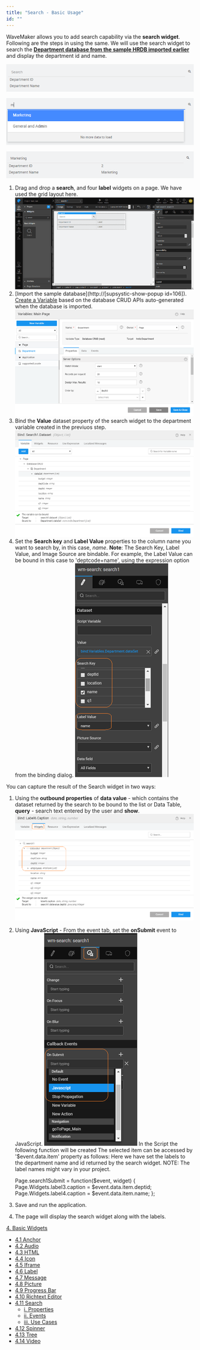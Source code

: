 ```yaml
---
title: "Search - Basic Usage"
id: ""
---
```


WaveMaker allows you to add search capability via the **search widget**. Following are the steps in using the same. We will use the search widget to search the [**Department database from the sample HRDB imported earlier**](/learn/app-development/services/database-services/working-with-databases/#integrating-database) and display the department id and name.

[![](/learn/assets/search_run1.png)](/learn/assets/search_run1.png)

[![](/learn/assets/search_run2.png)](/learn/assets/search_run2.png)

[![](/learn/assets/search_run3.png)](learn/wp-content/uploads/search_run3.png)

1. Drag and drop a **search**, and four **label** widgets on a page. We have used the grid layout here. [![](/learn/assets/search_design.png)](/learn/assets/search_design.png)
2. [Import the sample database](http://[supsystic-show-popup id=106]). [Create a Variable](/learn/assets/var_sel.png) based on the database CRUD APIs auto-generated when the database is imported. [![](/learn/assets/search_lv.png)](/learn/assets/search_lv.png)
3. Bind the **Value** dataset property of the search widget to the department variable created in the previuos step. [![](/learn/assets/search_bind.png)](/learn/assets/search_bind.png)
4. Set the **Search key** and **Label Value** properties to the column name you want to search by, in this case, _name_. **Note**: The Search Key, Label Value, and Image Source are bindable. For example, the Label Value can be bound in this case to 'deptcode+name', using the expression option from the binding dialog. [![](/learn/assets/search_props.png)](/learn/assets/search_props.png)

You can capture the result of the Search widget in two ways:

1. Using the **outbound properties** of **data value** - which contains the dataset returned by the search to be bound to the list or Data Table, **query** - search text entered by the user and **show**. [![](/learn/assets/search_outbound.png)](/learn/assets/search_outbound.png)
2. Using **JavaScript** - From the event tab, set the **onSubmit** event to JavaScript. [![](/learn/assets/search_event.png)](/learn/assets/search_event.png) In the Script the following function will be created The selected item can be accessed by '$event.data.item' property as follows: Here we have set the labels to the department name and id returned by the search widget. NOTE: The label names might vary in your project.
    
    Page.search1Submit = function($event, widget) {
            Page.Widgets.label3.caption = $event.data.item.deptid;
            Page.Widgets.label4.caption = $event.data.item.name;
        };
    
3. Save and run the application.
4. The page will display the search widget along with the labels.

[4\. Basic Widgets](/learn/app-development/widgets/widget-library/#basic)

- [4.1 Anchor](/learn/app-development/widgets/basic/anchor/)
- [4.2 Audio](/learn/app-development/widgets/media-widgets/)
- [4.3 HTML](/learn/app-development/widgets/basic/html/)
- [4.4 Icon](/learn/app-development/widgets/basic/icon/)
- [4.5 Iframe](/learn/app-development/widgets/basic/iframe/)
- [4.6 Label](/learn/app-development/widgets/basic/label/)
- [4.7 Message](/learn/app-development/widgets/basic/message/)
- [4.8 Picture](/learn/app-development/widgets/media-widgets/)
- [4.9 Progress Bar](/learn/app-development/widgets/basic/progress-bar/)
- [4.10 Richtext Editor](/learn/app-development/widgets/basic/richtext-editor/)
- [4.11 Search](/learn/app-development/widgets/basic/search/)
    - [i. Properties](/learn/app-development/widgets/basic/search/#properties)
    - [ii. Events](/learn/app-development/widgets/basic/search/#events)
    - [iii. Use Cases](/learn/app-development/widgets/basic/search-basic-usage/)
- [4.12 Spinner](/learn/app-development/widgets/basic/spinner/)
- [4.13 Tree](/learn/app-development/widgets/basic/tree/)
- [4.14 Video](/learn/app-development/widgets/media-widgets/)
